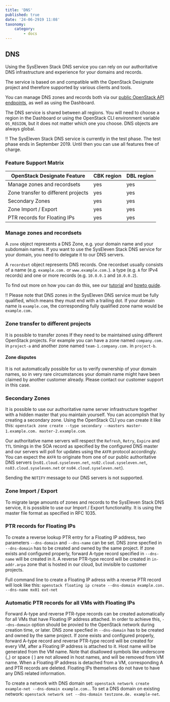 ```yaml
---
title: 'DNS'
published: true
date: '24-06-2919 11:08'
taxonomy:
    category:
        - docs
---
```


## DNS

Using the SysEleven Stack DNS service you can rely on our authoritative DNS infrastructure and experience for your domains and records.

The service is based on and compatible with the OpenStack Designate project and therefore supported by various clients and tools.

You can manage DNS zones and records both via our [public OpenStack API endpoints](../../02.Tutorials/02.api-access/docs.en.md), as well as using the Dashboard.

The DNS service is shared between all regions. You will need to choose a region in the Dashboard or using the OpenStack CLI environment variable `OS_REGION`, but it does not matter which one you choose. DNS objects are always global.

!! The SysEleven Stack DNS service is currently in the test phase. The test phase ends in September 2019. Until then you can use all features free of charge.

### Feature Support Matrix

| OpenStack Designate Feature             |   CBK region   |   DBL region
| ----------------------------------------|----------------|-------------
| Manage zones and recordsets             | yes            | yes
| Zone transfer to different projects     | yes            | yes
| Secondary Zones                         | yes            | yes
| Zone Import / Export                    | yes            | yes
| PTR records for Floating IPs            | yes            | yes

### Manage zones and recordsets

A `zone` object represents a DNS Zone, e.g. your domain name and your subdomain names. If you want to use the SysEleven Stack DNS service for your domain, you need to delegate it to our DNS servers.

A `recordset` object represents DNS records. One recordset usually consists of a name (e.g. `example.com.` or `www.example.com.`). a type (e.g. `A` for IPv4 records) and one or more records (e.g. `10.0.0.1` and `10.0.0.2`).

To find out more on how you can do this, see our [tutorial](../../02.Tutorials/09.dnsaas/docs.en.md) and [howto guide](../../03.Howtos/09.dnsaas/docs.en.md).

!! Please note that DNS zones in the SysEleven DNS service must be fully qualified, which means they must end with a trailing dot. If your domain name is `example.com`, the corresponding fully qualified zone name would be `example.com.`

### Zone transfer to different projects

It is possible to transfer zones If they need to be maintained using different OpenStack projects. For example you can have a zone named `company.com.` in `project-a` and another zone named `team-1.company.com.` in `project-b`.

#### Zone disputes

It is not automatically possible for us to verify ownership of your domain names, so in very rare circumstances your domain name might have been claimed by another customer already. Please contact our customer support in this case.

### Secondary Zones

It is possible to use our authoritative name server infrastructure together with a hidden master that you maintain yourself. You can accomplish that by creating a secondary zone. Using the OpenStack CLI you can create it like this: `openstack zone create --type secondary --masters master-1.example.com. master-2.example.com`.

Our authoritative name servers will respect the `Refresh`, `Retry`, `Expire` and `TTL` timings in the SOA record as specified by the configured DNS master and our servers will poll for updates using the `AXFR` protocol accordingly. You can expect the `AXFR` to originate from one of our public authoritative DNS servers (`ns01.cloud.syseleven.net`, `ns02.cloud.syseleven.net`, `ns03.cloud.syseleven.net` or `ns04.cloud.syseleven.net`).

Sending the `NOTIFY` message to our DNS servers is not supported.

### Zone Import / Export

To migrate large amounts of zones and records to the SysEleven Stack DNS service, it is possible to use our Import / Export functionality. It is using the master file format as specified in RFC 1035.

### PTR records for Floating IPs

To create a reverse lookup PTR entry for a Floating IP address, two parameters `--dns-domain` and `--dns-name` can be set. DNS zone specfied in `--dns-domain` has to be created and owned by the same project. If zone exists and configured properly, forward A-type record specified in `--dns-name` will be created in it. A reverse PTR-type record will be created in `in-addr.arpa` zone that is hosted in our cloud, but invisible to customer projects.

Full command line to create a Floating IP adress with a reverse PTR record will look like this: `openstack floating ip create --dns-domain example.con. --dns-name mx01 ext-net`

### Automatic PTR records for all VMs with Floating IPs

Forward A-type and reverse PTR-type records can be created automatically for all VMs that have Floating IP address attached. In order to achieve this, `--dns-domain` option should be provied to the OpenStack network during creation time, or later. DNS zone specfied in `--dns-domain` has to be created and owned by the same project. If zone exists and configured properly, forward A-type record and reverse PTR-type record will be created for every VM, after a Floating IP address is attached to it. Host name will be generated from the VM name. Note that disallowed symbols like underscore (_) or space ( ) are not allowed in host names, and will be removed from VM name. When a Floating IP address is detached from a VM, corresponding A and PTR records are deleted. Floating IPs themselves do not have to have any DNS related information.

To create a network with DNS domain set: `openstack network create example-net --dns-domain example.com.`.
To set a DNS domain on existing network: `openstack network set --dns-domain testzone.de. example-net`.
